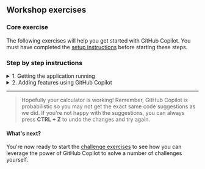 ## Workshop exercises

### Core exercise

The following exercises will help you get started with GitHub Copilot. You must have completed the [setup instructions](<./1. setup.md>) before starting these steps.


### Step by step instructions

<details>
<summary>1. Getting the application running</summary>

**Starting Point**: You should have the repo open in VSCode (or your supported IDE)

1. Press ```CTRL + ` ``` to open the terminal window in VS Code if it is not already open.

2. Enter ```npm install``` in the terminal window and press **ENTER** to install the required dependencies. TIP: Ignore any issues displayed after you run this command.

Let's start by running the application to learn what it does.

3. Enter ```npm start``` in the terminal window and press **ENTER** to run the application.

4. In the pop-up window that appears in the bottom right corner of the Codespace window, click the **Open in Browser** button. This will securely map port 3000 from the Codespace environment (if you're using Codespaces) to your local browser so you can see the running calculator application.

<img width="460" alt="Open in Browser" src="../assets/open%20in%20browser.png">

5. Do some simple calculations to show that the calculator is working as expected.

<img width="460" alt="The Node Calculator" src="../assets/calculator.png">

6. Close the browser window for now and return to the Codespace window.

7. Ensure your focus is in the terminal window and press ``` CTRL + C ``` to stop the application.

</details>

<details>
<summary>2. Adding features using GitHub Copilot</summary>

**TO DO** -  You've been asked to add a new feature to the calculator application.

### Adding the buttons to the calculator UI

1. Open the ```public/index.html``` file in the editor window.

2. Scroll down to where you see the ```<!-- TODO: Buttons -->``` comment

3. Add a new line below this comment and type the following two lines. You should see GitHub Copilot start to autocomplete the second line as you type. When you see this, just press ```TAB``` to accept the completion.

``` <!-- add a button for a power (or exponential) function --> ```
``` <button class="btn" onClick="operationPressed('^')">^</button> ```

Your finished snippet should match the following.

<img width="538" alt="GitHub Copilot suggestions" src="../assets/index-html.png">

### Adding the logic for the new features

5. Open the ```api/controller.js``` file in the editor window.

6. Scroll down to where you see the ```// TODO: Add operator``` comment

7. Press **ENTER** at the end of the line that defines the divide function.

8. Start typing the following line and notice that GitHub Copilot should start to offer code completion half way through the word "power" as you're typing. Press **TAB** to accept the suggestion.

```'power':    function(a, b) { return Math.pow(a, b) },```

9. Open the ```public/client.js``` file in the editor window.

10. Scroll down to where you see the ```// TODO: Add operator``` comment (Line 22)

11. Move your cursor to the end of the line 35 (to the right of ```break;``` and press **ENTER**.

GitHub Copilot should display ghost text suggesting the code shown in the following screenshot. Press **TAB** to accept the suggestion.

<img width="353" alt="GitHub Copilot suggestions" src="../assets/case-suggestion.png">

12. Press **ENTER** at the end of the line, then accept the next two lines Copilot suggests.

Your completed addition should match the following.

<img width="376" alt="GitHub Copilot suggestions" src="../assets/Add-operator-completed.png">

13. Press ```CTRL + ` ``` to open the terminal window in VS Code.

14. Enter ```npm start``` in the terminal window and press **ENTER** to run the application.

15. You should test the new button by clicking 3, then the "^" (power) button, then click 2. Click "=" and the result should be 9.

16. Close the browser window, return to the Terminal window in Codespaces and press ```CTRL+C``` to terminate the application.

**Success**, you have enhanced the calculator application using GitHub Copilot!

</details>


---

>Hopefully your calculator is working! Remember, GitHub Copilot is probabilistic so you may not get the exact same code suggestions as we did. If you're not happy with the suggestions, you can always press **CTRL + Z** to undo the changes and try again.


#### What's next?
You're now ready to start the [challenge exercises](<./3. challenge exercises.md>) to see how you can leverage the power of GitHub Copilot to solve a number of challenges yourself.
